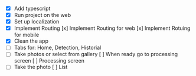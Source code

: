 - [x] Add typescript
- [x] Run project on the web
- [x] Set up localization
- [x] Implement Routing
      [x] Implement Routing for web
      [x] Implement Rotuing for mobile
- [x] Clean the app
- [ ] Tabs for: Home, Detection, Historial
- [ ] Take photos or select from gallery
      [ ] When ready go to processing screen
      [ ] Processing screen
- [ ] Take the photo
      [ ] List
